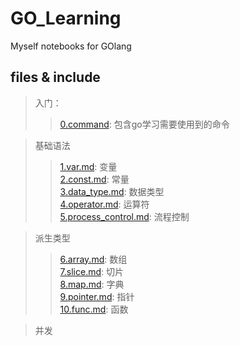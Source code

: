 # GO_Learning
   Myself notebooks for GOlang

## files & include

>入门：
>>[0.command](0.command.md): 包含go学习需要使用到的命令  

>基础语法
>>[1.var.md](1.var.md): 变量  
[2.const.md](2.const.md): 常量  
[3.data_type.md](3.data_type.md): 数据类型  
[4.operator.md](4.operator.md): 运算符  
[5.process_control.md](5.process_control.md): 流程控制  

>派生类型  
>>[6.array.md](6.array.md): 数组  
[7.slice.md](7.slice.md): 切片  
[8.map.md](8.map.md): 字典  
[9.pointer.md](9.pointer.md): 指针  
[10.func.md](10.func.md): 函数


>并发
>>
